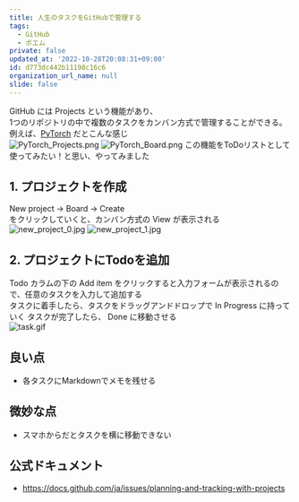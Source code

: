 ```yaml
---
title: 人生のタスクをGitHubで管理する
tags:
  - GitHub
  - ポエム
private: false
updated_at: '2022-10-28T20:08:31+09:00'
id: d773dc442b11198c16c6
organization_url_name: null
slide: false
---
```

GitHub には Projects という機能があり、  
1つのリポジトリの中で複数のタスクをカンバン方式で管理することができる。  
例えば、[PyTorch](https://github.com/pytorch/pytorch/projects?query=is%3Aopen) だとこんな感じ  
![PyTorch_Projects.png](https://qiita-image-store.s3.ap-northeast-1.amazonaws.com/0/675511/8fb249a6-28c0-ee8f-b6f4-b8c360168f62.png)
![PyTorch_Board.png](https://qiita-image-store.s3.ap-northeast-1.amazonaws.com/0/675511/b45814f0-c9c7-2a55-e4a6-08cd859bcffd.png)
この機能をToDoリストとして使ってみたい！と思い、やってみました

## 1. プロジェクトを作成
New project -> Board -> Create  
をクリックしていくと、カンバン方式の View が表示される
![new_project_0.jpg](https://qiita-image-store.s3.ap-northeast-1.amazonaws.com/0/675511/1c6eaff5-fb71-5ae3-e1bc-5156e9c5fbe8.jpeg)
![new_project_1.jpg](https://qiita-image-store.s3.ap-northeast-1.amazonaws.com/0/675511/d1dc0196-f072-9558-734f-f76c842f16ac.jpeg)

## 2. プロジェクトにTodoを追加
Todo カラムの下の Add item をクリックすると入力フォームが表示されるので、任意のタスクを入力して追加する  
タスクに着手したら、タスクをドラッグアンドドロップで In Progress に持っていく 
タスクが完了したら、 Done に移動させる  
![task.gif](https://qiita-image-store.s3.ap-northeast-1.amazonaws.com/0/675511/b3528839-d4c5-0e8a-b69d-7df73e72f74e.gif)

## 良い点
- 各タスクにMarkdownでメモを残せる

## 微妙な点
- スマホからだとタスクを横に移動できない

## 公式ドキュメント

- <https://docs.github.com/ja/issues/planning-and-tracking-with-projects>
